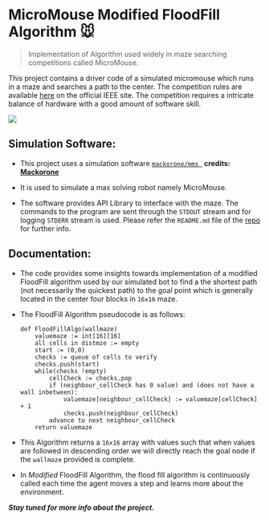 # MicroMouse Modified FloodFill Algorithm :mouse:

> Implementation of Algorithm used widely in maze searching competitions called MicroMouse.

This project contains a driver code of a simulated micromouse which runs in a maze and searches a path to the center. The competition rules are available [here](https://ewh.ieee.org/sb/columbus/devry/sacFiles/MicromouseRules.pdf) on the official IEEE site. The competition requires a intricate balance of hardware with a good amount of software skill.



![](https://github.com/bluecoffee093/modified-floodfill/blob/main/modified-floodfill.gif)



## Simulation Software:

* This project uses a simulation software [`mackorone/mms `](https://github.com/mackorone/mms) **credits: [Mackorone](https://github.com/mackorone)**

* It is used to simulate a max solving robot namely MicroMouse.

* The software provides API Library to interface with the maze. The commands to the program are sent through the `STDOUT` stream and for logging `STDERR` stream is used. Please refer the `README.md` file of the [repo](https://github.com/mackorone/mms) for further info. 

  

## Documentation:

* The code provides some insights towards implementation of a modified FloodFill algorithm used by our simulated bot to find a the shortest path (not necessarily the quickest path) to the goal point which is generally located in the center four blocks in `16x16` maze.

* The FloodFill Algorithm pseudocode is as follows:

  ```
  def FloodFillAlgo(wallmaze)    
      valuemaze := int[16][16]
      all cells in distmze := empty
      start := (0,0)
      checks := queue of cells to verify
      checks.push(start)
      while(checks !empty)
          cellCheck := checks.pop
          if (neighbour_cellCheck has 0 value) and (does not have a wall inbetween):
              valuemaze[neighbour_cellCheck] := valuemaze[cellCheck] + 1
              checks.push(neighbour_cellCheck)
          advance to next neighbour_cellCheck
      return valuemaze   
  ```

* This Algorithm returns a `16x16` array with values such that when values are followed in descending order we will directly reach the goal node if the `wallmaze` provided is complete. 
* In *Modified* FloodFill Algorithm, the flood fill algorithm is continuously called each time the agent moves a step and learns more about the environment.

***Stay tuned for more info about the project.***

